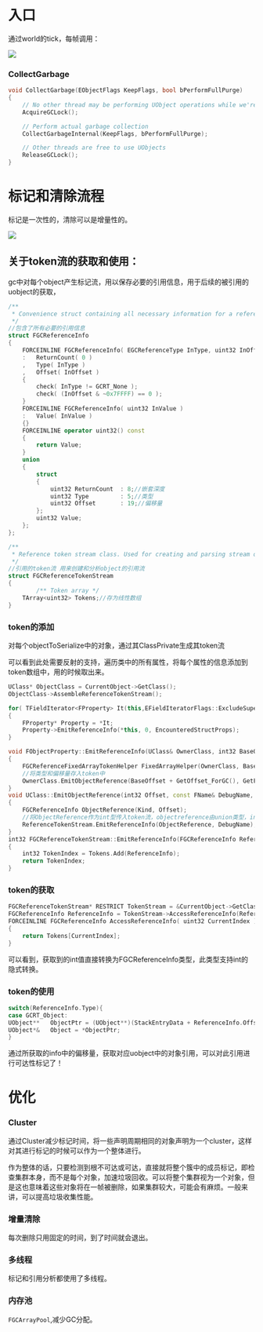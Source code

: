 # 入口

通过world的tick，每帧调用：

![](https://github.com/whukxggx/ue4_doc/blob/master/UE4-GC.png?raw=true)

### CollectGarbage

```c++
void CollectGarbage(EObjectFlags KeepFlags, bool bPerformFullPurge)
{
	// No other thread may be performing UObject operations while we're running
	AcquireGCLock();

	// Perform actual garbage collection
	CollectGarbageInternal(KeepFlags, bPerformFullPurge);

	// Other threads are free to use UObjects
	ReleaseGCLock();
}
```

# 标记和清除流程

标记是一次性的，清除可以是增量性的。

![](https://github.com/whukxggx/ue4_doc/blob/master/GC-%E6%A0%87%E8%AE%B0%E5%92%8C%E6%B8%85%E9%99%A4.png?raw=true)

## 关于token流的获取和使用：

gc中对每个object产生标记流，用以保存必要的引用信息，用于后续的被引用的uobject的获取，

```c++
/** 
 * Convenience struct containing all necessary information for a reference.
 */
//包含了所有必要的引用信息
struct FGCReferenceInfo
{
	FORCEINLINE FGCReferenceInfo( EGCReferenceType InType, uint32 InOffset )
	:	ReturnCount( 0 )
	,	Type( InType )
	,	Offset( InOffset )	
	{
		check( InType != GCRT_None );
		check( (InOffset & ~0x7FFFF) == 0 );
	}
	FORCEINLINE FGCReferenceInfo( uint32 InValue )
	:	Value( InValue )
	{}
	FORCEINLINE operator uint32() const 
	{ 
		return Value; 
	}
	union
	{
		struct
		{
			uint32 ReturnCount	: 8;//嵌套深度
			uint32 Type			: 5;//类型
			uint32 Offset		: 19;//偏移量
		};
		uint32 Value;
	};
};
```

```c++
/**
 * Reference token stream class. Used for creating and parsing stream of object references.
 */
//引用的token流 用来创建和分析object的引用流
struct FGCReferenceTokenStream
{
    	/** Token array */
	TArray<uint32> Tokens;//存为线性数组
}
```

### token的添加

对每个objectToSerialize中的对象，通过其ClassPrivate生成其token流

可以看到此处需要反射的支持，遍历类中的所有属性，将每个属性的信息添加到token数组中，用的时候取出来。

```c++
UClass* ObjectClass = CurrentObject->GetClass();
ObjectClass->AssembleReferenceTokenStream();
```

```C++
for( TFieldIterator<FProperty> It(this,EFieldIteratorFlags::ExcludeSuper); It; ++It)//遍历objectclass中的所有属性信息
{
	FProperty* Property = *It;
	Property->EmitReferenceInfo(*this, 0, EncounteredStructProps);
}

void FObjectProperty::EmitReferenceInfo(UClass& OwnerClass, int32 BaseOffset, TArray<const FStructProperty*>& EncounteredStructProps)
{
	FGCReferenceFixedArrayTokenHelper FixedArrayHelper(OwnerClass, BaseOffset + GetOffset_ForGC(), ArrayDim, sizeof(UObject*), *this);
    //将类型和偏移量存入token中
	OwnerClass.EmitObjectReference(BaseOffset + GetOffset_ForGC(), GetFName(), GCRT_Object);
}
void UClass::EmitObjectReference(int32 Offset, const FName& DebugName, EGCReferenceType Kind)
{
	FGCReferenceInfo ObjectReference(Kind, Offset);
	//将ObjectReference作为int型传入token流，objectreference由union类型，int32的前8位，中5位，后19位对应不同的信息。
	ReferenceTokenStream.EmitReferenceInfo(ObjectReference, DebugName);
}
int32 FGCReferenceTokenStream::EmitReferenceInfo(FGCReferenceInfo ReferenceInfo, const FName& DebugName)
{
	int32 TokenIndex = Tokens.Add(ReferenceInfo);
	return TokenIndex;
}
```

### token的获取

```c++
FGCReferenceTokenStream* RESTRICT TokenStream = &CurrentObject->GetClass()->ReferenceTokenStream;
FGCReferenceInfo ReferenceInfo = TokenStream->AccessReferenceInfo(ReferenceTokenStreamIndex);
FORCEINLINE FGCReferenceInfo AccessReferenceInfo( uint32 CurrentIndex ) const
{
	return Tokens[CurrentIndex];
}
```

可以看到，获取到的int值直接转换为FGCReferenceInfo类型，此类型支持int的隐式转换。

### token的使用

```c++
switch(ReferenceInfo.Type){
case GCRT_Object:
UObject**	ObjectPtr = (UObject**)(StackEntryData + ReferenceInfo.Offset);
UObject*&	Object = *ObjectPtr;
}
```

通过所获取的info中的偏移量，获取对应uobject中的对象引用，可以对此引用进行可达性标记了！

# 优化

### Cluster

通过Cluster减少标记时间，将一些声明周期相同的对象声明为一个cluster，这样对其进行标记的时候可以作为一个整体进行。

作为整体的话，只要检测到根不可达或可达，直接就将整个簇中的成员标记，即检查集群本身，而不是每个对象，加速垃圾回收。可以将整个集群视为一个对象，但是这也意味着这些对象将在一帧被删除，如果集群较大，可能会有麻烦。一般来讲，可以提高垃圾收集性能。

### 增量清除

每次删除只用固定的时间，到了时间就会退出。

### 多线程

标记和引用分析都使用了多线程。

### 内存池

`FGCArrayPool`,减少GC分配。

